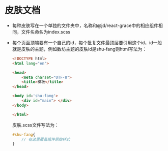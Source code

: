# 皮肤文档

* 每种皮肤写在一个单独的文件夹中，名称和@jd/react-grace中的相应组件相同，文件名命名为index.scss

* 每个页面顶端要有一个自己的id，每个批复文件最顶层要引用这个id，id一般就是皮肤的主题，例如数坊主题的皮肤id是shu-fang则html写法为：
    ```html
    <!DOCTYPE html>
    <html lang="en">

    <head>
        <meta charset="UTF-8">
        <title>模板</title>
    </head>

    <body id='shu-fang'>
        <div id="main"> </div>
    </body>

    </html>
    ```
    皮肤.scss文件写法为：
    ```scss
    #shu-fang{
        // 在这里覆盖组件原始样式
    }
    ```
